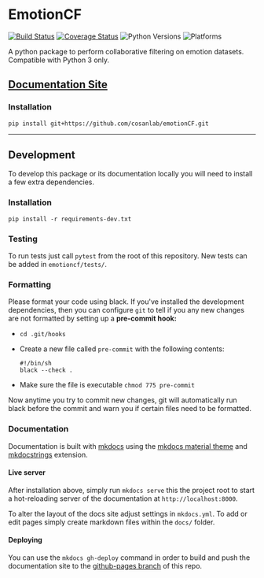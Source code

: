# EmotionCF
[![Build Status](https://github.com/cosanlab/emotionCF/workflows/EmotionCF/badge.svg)](https://github.com/cosanlab/emotionCF/actions?query=workflow%3AEmotionCF)
[![Coverage Status](https://coveralls.io/repos/github/cosanlab/emotionCF/badge.svg?branch=master)](https://coveralls.io/github/cosanlab/emotionCF?branch=master)
![Python Versions](https://img.shields.io/badge/python-3.7%20%7C%203.8%20%7C%203.9-blue)
![Platforms](https://img.shields.io/badge/platform-linux%20%7C%20osx%20%7C%20win-blue)

A python package to perform collaborative filtering on emotion datasets.  Compatible with Python 3 only.

## [Documentation Site](https://cosanlab.github.io/emotionCF)

### Installation

```
pip install git+https://github.com/cosanlab/emotionCF.git
```

---

## Development

To develop this package or its documentation locally you will need to install a few extra dependencies.

### Installation

`pip install -r requirements-dev.txt`

### Testing

To run tests just call `pytest` from the root of this repository. New tests can be added in `emotioncf/tests/`.

### Formatting

Please format your code using black. If you've installed the development dependencies, then you can configure `git` to tell if you any new changes are not formatted by setting up a **pre-commit hook:**  

- `cd .git/hooks`
- Create a new file called `pre-commit` with the following contents:

     ```
     #!/bin/sh
     black --check .
     ```
- Make sure the file is executable `chmod 775 pre-commit`

Now anytime you try to commit new changes, git will automatically run black before the commit and warn you if certain files need to be formatted.

### Documentation

Documentation is built with [mkdocs](https://www.mkdocs.org/) using the [mkdocs material theme](https://squidfunk.github.io/mkdocs-material/) and [mkdocstrings](https://pawamoy.github.io/mkdocstrings/) extension. 


#### Live server

After installation above, simply run `mkdocs serve` this the project root to start a hot-reloading server of the documentation at `http://localhost:8000`.  

To alter the layout of the docs site adjust settings in `mkdocs.yml`. To add or edit pages simply create markdown files within the `docs/` folder.

#### Deploying

You can use the `mkdocs gh-deploy` command in order to build and push the documentation site to the [github-pages branch](https://github.com/cosanlab/emotionCF/tree/gh-pages) of this repo.
